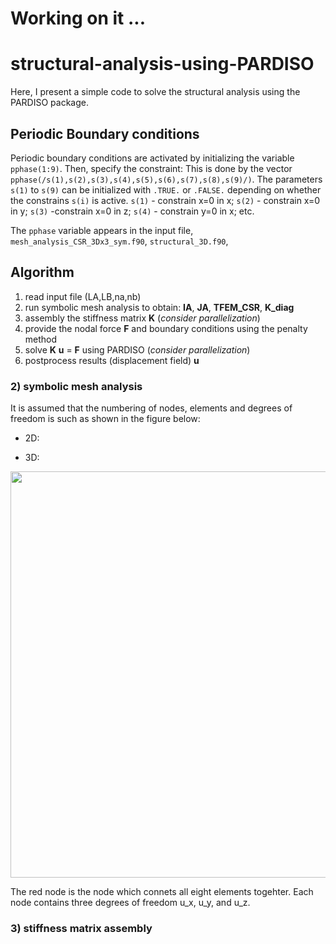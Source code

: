 # Working on it ... 



# structural-analysis-using-PARDISO
Here, I present a simple code to solve the structural analysis using the PARDISO package.


## Periodic Boundary conditions
Periodic boundary conditions are activated by initializing the variable `pphase(1:9)`. Then, specify the constraint: This is done by the vector `pphase(/s(1),s(2),s(3),s(4),s(5),s(6),s(7),s(8),s(9)/)`. The parameters `s(1)` to `s(9)` can be initialized with `.TRUE.` or `.FALSE.` depending on whether the constrains `s(i)` is active. `s(1)` - constrain x=0 in x; `s(2)` - constrain x=0 in y; `s(3)` -constrain x=0 in z; `s(4)` - constrain y=0 in x; etc. 

The `pphase` variable appears in the input file, `mesh_analysis_CSR_3Dx3_sym.f90`, `structural_3D.f90`, 

## Algorithm
 1) read input file (LA,LB,na,nb)
 2) run symbolic mesh analysis to obtain: **IA**, **JA**, **TFEM_CSR**, **K_diag**
 3) assembly the stiffness matrix **K** (*consider parallelization*)
 4) provide the nodal force **F** and boundary conditions using the penalty method
 5) solve **K** **u** = **F** using PARDISO (*consider parallelization*)
 6) postprocess results (displacement field) **u**


### 2) symbolic mesh analysis
It is assumed that the numbering of nodes, elements and degrees of freedom is such as shown in the figure below:

- 2D:

- 3D:
<p align="center">
    <img src="https://github.com/MikulaJakub/structural-analysis-using-PARDISO/blob/master/Figures/numbering_3D.png" width="650"/>
</p>

The red node is the node which connets all eight elements togehter. Each node contains three degrees of freedom u_x, u_y, and u_z. 

### 3) stiffness matrix assembly

